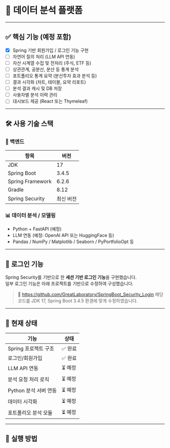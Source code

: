 # 🧠 데이터 분석 플랫폼

---

## ✅ 핵심 기능 (예정 포함)

- [x] Spring 기반 회원가입 / 로그인 기능 구현 
- [ ] 자연어 질의 처리 (LLM API 연동)
- [ ] 자산 시계열 수집 및 전처리 (주식, ETF 등)
- [ ] 상관관계, 공분산, 분산 등 통계 분석
- [ ] 포트폴리오 통계 요약 (분산투자 효과 분석 등)
- [ ] 결과 시각화 (차트, 테이블, 요약 리포트)
- [ ] 분석 결과 캐시 및 DB 저장
- [ ] 사용자별 분석 이력 관리
- [ ] 대시보드 제공 (React 또는 Thymeleaf)

---

## 🛠️ 사용 기술 스택

### 🧩 백엔드

| 항목              | 버전       |
|-------------------|------------|
| JDK               | 17         |
| Spring Boot       | 3.4.5      |
| Spring Framework  | 6.2.6      |
| Gradle            | 8.12       |
| Spring Security   | 최신 버전  |


### 📊 데이터 분석 / 모델링

- Python + FastAPI (예정)
- LLM 연동 (예정: OpenAI API 또는 HuggingFace 등)
- Pandas / NumPy / Matplotlib / Seaborn / PyPortfolioOpt 등

---

## 🔐 로그인 기능

Spring Security를 기반으로 한 **세션 기반 로그인 기능**을 구현했습니다.  
일부 로그인 기능은 아래 프로젝트를 기반으로 수정하여 구성했습니다.
> 🔗 https://github.com/GreatLaboratory/SpringBoot_Security_Login
> 해당 코드를 JDK 17, Spring Boot 3.4.5 환경에 맞게 수정하였습니다.
---

## 🧪 현재 상태

| 기능 | 상태 |
|------|------|
| Spring 프로젝트 구조 | ✅ 완료 |
| 로그인/회원가입 | ✅ 완료 |
| LLM API 연동 | ⏳ 예정 |
| 분석 요청 처리 로직 | ⏳ 예정 |
| Python 분석 서버 연동 | ⏳ 예정 |
| 데이터 시각화 | ⏳ 예정 |
| 포트폴리오 분석 모듈 | ⏳ 예정 |

---

## 🚀 실행 방법


